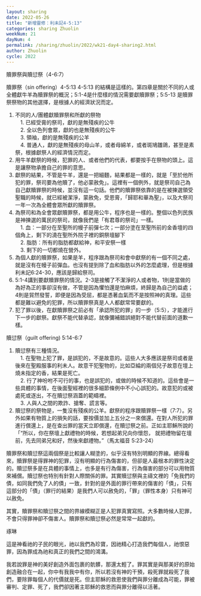 ```yaml
---
layout: sharing
date: 2022-05-26
title: "新增靈修：利未記4-5:13"
categories: sharing Zhuolin
weekNum: 21
dayNum: 4
permalink: /sharing/zhuolin/2022/wk21-day4-sharing2.html
author: Zhuolin
cycle: 2022
---  
```


贖罪祭與贖愆祭（4-6:7）

贖罪祭（sin offering）4-5:13
4-5:13 的結構是這樣的。第四章是關於不同的人或全體獻牛羊為贖罪祭的概況；5:1-4是什麼樣的情況需要獻贖罪祭；5:5-13 是贖罪祭祭物的其他選擇，是根據人的經濟狀況而定。

1. 不同的人/團體獻贖罪祭和所獻的祭物  
　1. 已經受膏的祭司，獻的是無殘疾的公牛  
　2. 全以色列會眾，獻的也是無殘疾的公牛  
　3. 領袖，獻的是無殘疾的公羊  
　4. 普通人，獻的是無殘疾的母山羊，或者母綿羊，或者斑鳩雛鴿，甚至是素祭，根據獻祭人的經濟情況而定。  
2. 用牛羊獻祭的時候，犯罪的人、或者他們的代表，都要按手在祭物的頭上。這是讓祭物承擔自己的罪的意思。  
3. 獻祭的結果，不管是牛羊，還是一把細麵，結果都是一樣的，就是「至於他所犯的罪，祭司要為他贖了，他必蒙赦免」。這裡有一個例外，就是祭司自己為自己獻贖罪祭的時候，並沒有這一句話。他們的贖罪祭依靠的是在被揀選領受聖職的時候，就已經被潔淨，蒙赦免，受恩膏，「歸耶和華為聖」，以及大祭司一年一次為全體會眾所獻的贖罪祭。  
4. 為祭司和為全會眾獻贖罪祭，都是用公牛，程序也是一樣的。整個以色列民族是神揀選的萬民的祭司，就像我們是「有君尊的祭司」一樣。  
　1. 血：一部分在至聖所的幔子前彈七次；一部分塗在至聖所前的金香壇的四個角上，剩下的澆在聖所外院子裡的銅祭壇腳下  
　2. 脂肪：所有的脂肪都獻給神，和平安祭一樣  
　3. 剩下的一切都燒在營外。  
5. 為個人獻的贖罪祭，如果是羊，程序跟為祭司和會中獻祭的有一個不同之處，就是沒有在幔子前彈血。也沒有提到除了血和脂肪以外的怎麼處理，但是根據利未記6:24-30，應該是歸給祭司。  
6. 5:1-4講到要獻贖罪祭的情況。2-3是接觸了不潔淨的人或者物，1則是當做的為好為正的事卻沒有做，不管是因為懼怕還是怕麻煩，終歸是為自己的益處；4則是貿然發誓，即便是因為受屈，都是憑著血氣而不是按照神的真理。這些都是難以避免的犯罪，所以贖罪祭真是人人都獻常常要獻的。  
7. 犯了罪以後，在獻贖罪祭之前必有「承認所犯的罪」的一步（5:5），才能進行下一步的獻祭。獻祭不能代替承認，就像彌補錯誤絕對不能代替前面的道歉一樣。

贖愆祭（guilt offering) 5:14-6:7

1. 贖愆祭有三種情況。  
　1. 在聖物上犯了罪，是誤犯的，不是故意的。這些人大多應該是祭司或者是後來在聖殿服事的利未人。故意干犯聖物的，比如亞綸的兩個兒子故意在壇上燒未指定的香，結果是死亡。  
　2. 行了神吩咐不可行的事，也是誤犯的，或做的時候不知道的。這些會是一些具體的事情，在後面聖經裡的很多細節條例中不小心誤犯的。故意犯的或被處死或逐出，不在贖愆祭涵蓋的範疇裡。  
　3. 人與人之間的欺詐、搶奪、謊言等。  
2. 贖愆祭的祭物是，一隻沒有殘疾的公羊。獻祭的程序跟贖罪祭一樣（7:7）。另外如果有物質上的損失的話，要按價並加上五分之一來償還。在對人所犯的罪進行償還上，是在查出罪的當天立即償還，在贖愆祭之前。正如主耶穌所說的「“所以，你在祭壇上獻禮物的時候，若想起弟兄向你懷怨， 就把禮物留在壇前，先去同弟兄和好，然後來獻禮物。”（‭‭馬太福音‬ ‭5:23-24‬）

贖罪祭和贖愆祭這兩個祭是比較讓人糊塗的，似乎沒有特別明顯的界線。總得看來，贖罪祭是得罪神的犯罪，沒有明顯的行為傷害的，但卻是人最根本的罪性決定的。贖愆祭多是在具體的事情上，也多是有行為傷害，行為傷害的部分可以用物質來補償。贖愆祭也特別有針對人際關係的罪。其實贖愆祭與主禱文裡的「免我們的債，如同我們免了人的債」一致，針對的是外面的罪行帶來的傷害的「債」，只有這部分的「債」（罪行的結果）是我們人可以赦免的，「罪」（罪性本身）只有神可以赦免。

其實，贖罪祭和贖愆祭之間的界線模糊正是人犯罪真實寫照。大多數時候人犯罪，不會只得罪神卻不傷害人。贖罪祭和贖愆祭必然是常常一起獻的。

琢琳

這是神看祂的子民的眼光，祂以我們為珍寶，因祂精心打造我們每個人，祂恨惡罪，因為罪成為祂和真正的我們之間的鴻溝。

我若說罪是神的美好創造外面包裹的骯髒，那還太輕了。罪其實是與那美好的原始創造融合在一起，你中有我我中有你，所以若沒有神的干預，殺死罪就殺死了我們，要除罪每個人的代價就是死。但主耶穌的救恩使我們與罪分離成為可能，罪被審判、定罪、死了，我們卻因著主耶穌的救恩而與罪分離得以活著。
